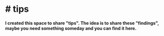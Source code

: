 # # tips

#### I created this space to share "tips". The idea is to share these "findings", maybe you need something someday and you can find it here.

